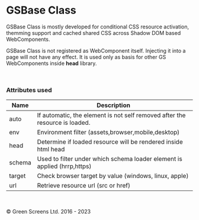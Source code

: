 # GSBase Class
 
GSBase Class is mostly developed for conditional CSS resource activation, themming support and cached shared CSS across Shadow DOM based WebComponents.
 
GSBase Class is not registered as WebComponent itself. Injecting it into a page will not have any effect. It is used only as basis for other GS WebComponents inside **head** library.
 
<br>
 
### Attributes used
 
|Name            |Description                                                                  |
|----------------|-----------------------------------------------------------------------------|
| auto           | If automatic, the element is not self removed after the resource is loaded. |
| env            | Environment filter (assets,browser,mobile,desktop)                          |
| head           | Determine if loaded resource will be rendered inside html head              |
| schema         | Used to filter under which schema loader element is applied (hrrp,https)    |
| target         | Check browser target by value (windows, linux, apple)                       |
| url            | Retrieve resource url (src or href)                                         |
 

<br>

&copy; Green Screens Ltd. 2016 - 2023
